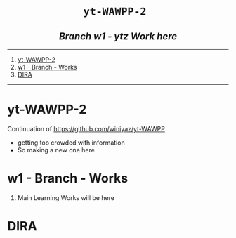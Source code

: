 
<h1 align="center"><code> yt-WAWPP-2  </code></h1>
<h2 align="center"><i>Branch w1 - ytz Work here</i></h2>

---

1. [yt-WAWPP-2](#yt-wawpp-2)
2. [w1 - Branch - Works](#w1---branch---works)
3. [DIRA](#dira)


---

#  yt-WAWPP-2 

Continuation of 
https://github.com/winiyaz/yt-WAWPP
- getting too crowded with information 
- So making a new one here

# w1 - Branch - Works 

1. Main Learning Works will be here

# DIRA
